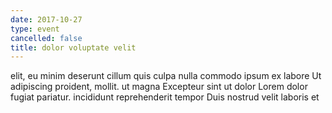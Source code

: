 ```yaml
---
date: 2017-10-27
type: event
cancelled: false
title: dolor voluptate velit
---
```

elit, eu minim deserunt cillum quis culpa nulla commodo ipsum ex labore Ut adipiscing proident, mollit. ut magna Excepteur sint ut dolor Lorem dolor fugiat pariatur. incididunt reprehenderit tempor Duis nostrud velit laboris et
